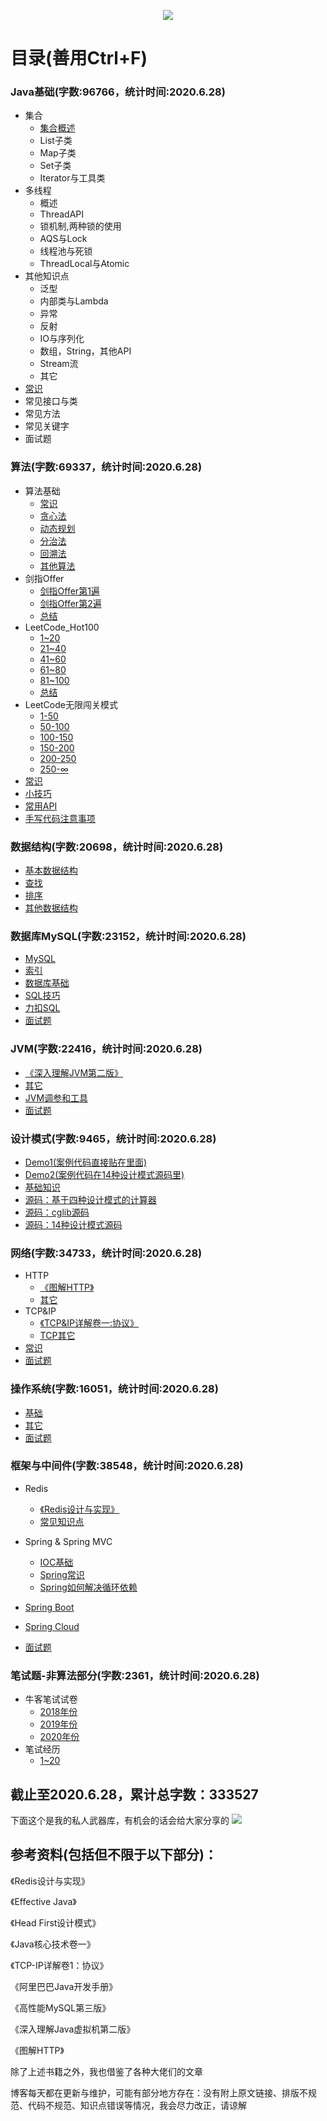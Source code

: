 <p align="center">
    <img src="http://116.62.79.166:8080/github/JavaCollege/head.png" width=""/>
</p>  

# 目录(善用Ctrl+F)
### Java基础(字数:96766，统计时间:2020.6.28)

- 集合
  - [集合概述](https://note.youdao.com/ynoteshare1/index.html?id=db92a313c1c907e7d40531dca9300570&type=note)
  - List子类
  - Map子类
  - Set子类
  - Iterator与工具类
- 多线程
  - 概述
  - ThreadAPI
  - 锁机制,两种锁的使用
  - AQS与Lock
  - 线程池与死锁
  - ThreadLocal与Atomic
- 其他知识点
  - 泛型
  - 内部类与Lambda
  - 异常
  - 反射
  - IO与序列化
  - 数组，String，其他API
  - Stream流
  - 其它
- [常识](https://www.baidu.com/)
- 常见接口与类
- 常见方法
- 常见关键字
- 面试题

### 算法(字数:69337，统计时间:2020.6.28)

- 算法基础
  - [常识]()
  - [贪心法]()
  - [动态规划]()
  - [分治法]()
  - [回溯法]()
  - [其他算法]()
- 剑指Offer
  - [剑指Offer第1遍]()
  - [剑指Offer第2遍]()
  - [总结]()
- LeetCode_Hot100
  - [1~20]()
  - [21~40]()
  - [41~60]()
  - [61~80]()
  - [81~100]()
  - [总结]()
- LeetCode无限闯关模式
  - [1-50]()
  - [50-100]()
  - [100-150]()
  - [150-200]()
  - [200-250]()
  - [250-∞]()
- [常识]()
- [小技巧]()
- [常用API]()
- [手写代码注意事项]()

### 数据结构(字数:20698，统计时间:2020.6.28)

- [基本数据结构]()
- [查找]()
- [排序]()
- [其他数据结构]()

### 数据库MySQL(字数:23152，统计时间:2020.6.28)

- [MySQL]()
- [索引]()
- [数据库基础]()
- [SQL技巧]()
- [力扣SQL]()
- [面试题]()

### JVM(字数:22416，统计时间:2020.6.28)

- [《深入理解JVM第二版》]()
- [其它]()
- [JVM调参和工具]()
- [面试题]()

### 设计模式(字数:9465，统计时间:2020.6.28)

- [Demo1(案例代码直接贴在里面)]()
- [Demo2(案例代码在14种设计模式源码里)]()
- [基础知识]()
- [源码：基于四种设计模式的计算器]()
- [源码：cglib源码]()
- [源码：14种设计模式源码]()

### 网络(字数:34733，统计时间:2020.6.28)

- HTTP
  - [《图解HTTP》]()
  - [其它]()
- TCP&IP
  - [《TCP&IP详解卷一:协议》]()
  - [TCP其它]()
- [常识]()
- [面试题]()

### 操作系统(字数:16051，统计时间:2020.6.28)

- [基础]()
- [其它]()
- [面试题]()

### 框架与中间件(字数:38548，统计时间:2020.6.28)

- Redis

  - [《Redis设计与实现》]()
  - [常见知识点]()
- Spring & Spring MVC

  - [IOC基础]()
  - [Spring常识]()
  - [Spring如何解决循环依赖]()
- [Spring Boot]()
- [Spring Cloud]()
- [面试题]()

### 笔试题-非算法部分(字数:2361，统计时间:2020.6.28)

- 牛客笔试试卷
  - [2018年份]()
  - [2019年份]()
  - [2020年份]()
- 笔试经历
  - [1~20]()  

## 截止至2020.6.28，累计总字数：333527
下面这个是我的私人武器库，有机会的话会给大家分享的
![](http://116.62.79.166:8080/github/JavaCollege/youdao.jpg)  
## 参考资料(包括但不限于以下部分)：

《Redis设计与实现》

《Effective Java》

《Head First设计模式》

《Java核心技术卷一》

《TCP-IP详解卷1：协议》

《阿里巴巴Java开发手册》

《高性能MySQL第三版》

《深入理解Java虚拟机第二版》

《图解HTTP》

除了上述书籍之外，我也借鉴了各种大佬们的文章

博客每天都在更新与维护，可能有部分地方存在：没有附上原文链接、排版不规范、代码不规范、知识点错误等情况，我会尽力改正，请谅解
